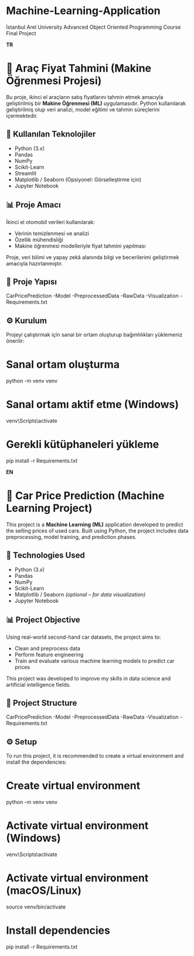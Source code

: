# Machine-Learning-Application
İstanbul Arel University Advanced Object Oriented Programming Course Final Project

**TR**
# 🚗 Araç Fiyat Tahmini (Makine Öğrenmesi Projesi)

Bu proje, ikinci el araçların satış fiyatlarını tahmin etmek amacıyla geliştirilmiş bir **Makine Öğrenmesi (ML)** uygulamasıdır. Python kullanılarak geliştirilmiş olup veri analizi, model eğitimi ve tahmin süreçlerini içermektedir.

## 🧠 Kullanılan Teknolojiler

- Python (3.x)
- Pandas
- NumPy
- Scikit-Learn
- Streamlit
- Matplotlib / Seaborn (Opsiyonel: Görselleştirme için)
- Jupyter Notebook

## 📊 Proje Amacı

İkinci el otomobil verileri kullanılarak:
- Verinin temizlenmesi ve analizi
- Özellik mühendisliği
- Makine öğrenmesi modelleriyle fiyat tahmini yapılması

Proje, veri bilimi ve yapay zekâ alanında bilgi ve becerilerimi geliştirmek amacıyla hazırlanmıştır.

## 📁 Proje Yapısı

CarPricePrediction
-Model
-PreprocessedData
-RawData
-Visualization
-Requirements.txt

## ⚙️ Kurulum
Projeyi çalıştırmak için sanal bir ortam oluşturup bağımlılıkları yüklemeniz önerilir:

# Sanal ortam oluşturma
python -m venv venv

# Sanal ortamı aktif etme (Windows)
venv\Scripts\activate

# Gerekli kütüphaneleri yükleme
pip install -r Requirements.txt

**EN**

# 🚗 Car Price Prediction (Machine Learning Project)

This project is a **Machine Learning (ML)** application developed to predict the selling prices of used cars. Built using Python, the project includes data preprocessing, model training, and prediction phases.

## 🧠 Technologies Used

- Python (3.x)
- Pandas
- NumPy
- Scikit-Learn
- Matplotlib / Seaborn *(optional – for data visualization)*
- Jupyter Notebook

## 📊 Project Objective

Using real-world second-hand car datasets, the project aims to:
- Clean and preprocess data  
- Perform feature engineering  
- Train and evaluate various machine learning models to predict car prices

This project was developed to improve my skills in data science and artificial intelligence fields.

## 📁 Project Structure

CarPricePrediction
-Model
-PreprocessedData
-RawData
-Visualization
-Requirements.txt

## ⚙️ Setup
To run this project, it is recommended to create a virtual environment and install the dependencies:

# Create virtual environment
python -m venv venv

# Activate virtual environment (Windows)
venv\Scripts\activate

# Activate virtual environment (macOS/Linux)
source venv/bin/activate

# Install dependencies
pip install -r Requirements.txt
